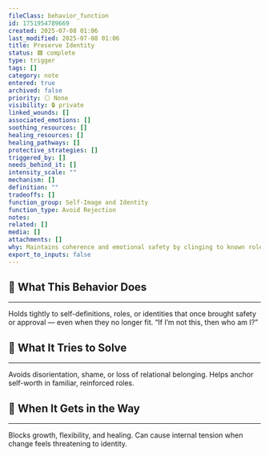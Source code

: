```yaml
---
fileClass: behavior_function
id: 1751954789669
created: 2025-07-08 01:06
last_modified: 2025-07-08 01:06
title: Preserve Identity
status: 🟩 complete
type: trigger
tags: []
category: note
entered: true
archived: false
priority: ⚪ None
visibility: 🔒 private
linked_wounds: []
associated_emotions: []
soothing_resources: []
healing_resources: []
healing_pathways: []
protective_strategies: []
triggered_by: []
needs_behind_it: []
intensity_scale: ""
mechanism: []
definition: ""
tradeoffs: []
function_group: Self-Image and Identity
function_type: Avoid Rejection
notes: 
related: []
media: []
attachments: []
why: Maintains coherence and emotional safety by clinging to known roles or narratives. Especially strong when identity was shaped around survival, caretaking, or performance.
export_to_inputs: false
---
```


## 🧠 What This Behavior Does
---
Holds tightly to self-definitions, roles, or identities that once brought safety or approval — even when they no longer fit. “If I’m not this, then who am I?”

## 🔁 What It Tries to Solve
---
Avoids disorientation, shame, or loss of relational belonging. Helps anchor self-worth in familiar, reinforced roles.

## 🚧 When It Gets in the Way
---
Blocks growth, flexibility, and healing. Can cause internal tension when change feels threatening to identity.
